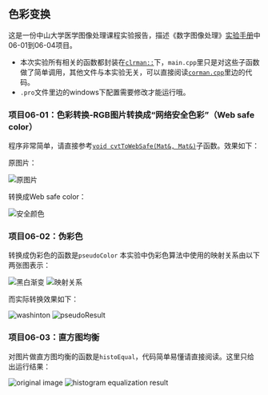 ## 色彩变换

这是一份中山大学医学图像处理课程实验报告，描述《数字图像处理》[实验手册][lab]中06-01到06-04项目。

*   本次实验所有相关的函数都封装在[`clrman::`][clrman.cpp]下，`main.cpp`里只是对这些子函数做了简单调用，其他文件与本实验无关，可以直接阅读[`corman.cpp`][clrman.cpp]里边的代码。
*   `.pro`文件里边的windows下配置需要修改才能运行哦。

### 项目06-01：色彩转换-RGB图片转换成“网络安全色彩”（Web safe color）

程序非常简单，请直接参考[`void cvtToWebSafe(Mat&, Mat&)`][cvtToWebSafe]子函数。效果如下：

原图片：

![原图片](WebSafeTarget.png)

转换成Web safe color：

![安全颜色](WebSafeColorResult.png)

### 项目06-02：伪彩色
转换成伪彩色的函数是`pseudoColor`
本实验中伪彩色算法中使用的映射关系由以下两张图表示：

![黑白渐变](gradBW.tif)
![映射关系](pseudoColorMap.png)

而实际转换效果如下：

![washinton](washinton.tif)
![pseudoResult](pseudoResult.png)

### 项目06-03：直方图均衡

对图片做直方图均衡的函数是`histoEqual`，代码简单易懂请直接阅读。这里只给出运行结果：

![original image](rgbImage.tif)
![histogram equalization result](histoResult.png)

[clrman.cpp]:https://github.com/kkcocogogo/Color-Manipulation/blob/master/clrman.cpp
[lab]:https://onedrive.live.com/redir?resid=73E70F9DE102435A%212874
[cvtToWebSafe]:https://github.com/kkcocogogo/Basic-Color-Manipulation/blob/master/cvtToWebSafe.cpp

